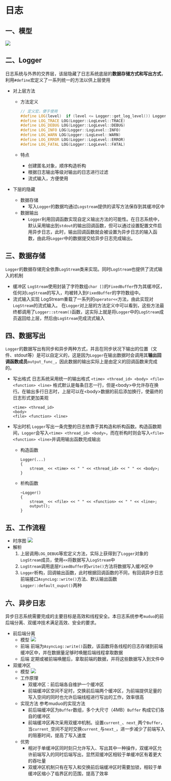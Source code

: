 # 日志

## 一、模型

![](http://43.138.43.178:8000/image/log_system_model.png)



## 二、Logger

日志系统与外界的交界层，该层隐藏了日志系统底层的**数据存储方式和写出方式**，利用`#define`宏定义了一系列统一的方法以供上层使用

- 对上层方法

  - 方法定义

      ```c++
      // 定义宏，便于使用
      #define LOG(level)  if (level <= Logger::get_log_level()) Logger(level, __FILE__, __func__, __LINE__).stream()
      #define LOG_TRACE LOG(Logger::LogLevel::TRACE)
      #define LOG_DEBUG LOG(Logger::LogLevel::DEBUG)
      #define LOG_INFO LOG(Logger::LogLevel::INFO)
      #define LOG_WARN LOG(Logger::LogLevel::WARN)
      #define LOG_ERROR LOG(Logger::LogLevel::ERROR)
      #define LOG_FATAL LOG(Logger::LogLevel::FATAL)
      ```
      
  - 特点

      - 创建匿名对象，顺序构造析构
      - 根据日志输出等级对输出的日志进行过滤
      - 流式输入，方便使用

- 下层的隐藏

  - 数据存储
    - 写入`Logger`的数据均通过`Logstream`提供的读写方法保存到其缓冲区中
  - 数据输出
    - `Logger`利用回调函数实现自定义输出方法的可能性。在日志系统中，默认采用输出到`stdout`的输出回调函数，但可以通过设置配置文件启用异步日志，此时，输出回调函数就会被设置为异步日志的输入函数，由此将`Logger`中的数据提交给异步日志完成输出。



## 三、数据存储

`Logger`的数据存储完全依靠`LogStream`类来实现。同时`LogStream`也提供了流式输入的机制

- 缓冲区
  `LogStream`使用封装了字符数组`char []`的`FixedBuffer`作为其缓冲区，任何对`LogStream`的写入，均被转入到`FixedBuffer`的字符数组中。
- 流式输入实现
  LogStream重载了一系列的`operator<<`方法，由此实现对`LogStream`的流式输入。
  在`Logger`对上层的方法定义中可以看到，这些方法最终都调用了`Logger::stream()`函数，这实际上就是将`Logger`中的`LogStream`成员返回给上层，然后由`LogStream`完成流式输入



## 四、数据写出

`Logger`的数据写出有同步和异步两种方式，并且在同步状况下输出的位置（文件、stdout等）是可以自定义的，这是因为`Logger`在输出数据时会调用其**输出回调函数成员**`output_func_`，因此数据的输出实际上是由定义的回调函数来完成的。

- 写出格式
  日志系统采用统一的输出格式
  `<time> <thread_id> <body> <file> <function> <line>`
  格式默认是每条日志一行，但是\<body>中允许存在换行。在输出多行日志时，上层可以在\<body>数据的前后添加换行，使最终的日志形式更加美观

  ```
  <time> <thread_id>
  <body>
  <file> <function> <line>
  ```

- 写出时机
  `Logger`写出一条完整的日志依靠于其构造和析构函数。构造函数期间，`Logger`会写入`<time> <thread_id> <body>`，而在析构时则会写入`<file> <function> <line>`并调用输出函数完成输出

  - 构造函数

    ```
    Logger(...)
    {
    	stream_ << <time> << " " << <thread_id> << " " << <body>;
    }
    ```

  - 析构函数

    ```
    ~Logger()
    {
    	stream_ << <file> << " " << <function> << " " << <line>;
    	output();
    }
    ```



## 五、工作流程

- 时序图
  ![](http://43.138.43.178:8000/image/log-工作流程.png)
- 解析
  1. 上层调用`LOG_DEBUG`等宏定义方法，实际上获得到了`Logger`对象的`LogStream`成员，使用`<<`将数据写入`LogStream`中
  2. `LogStream`调用底层`FixedBuffer`的`write()`方法将数据写入缓冲区中
  3. `Logger`析构，回调输出函数，此时根据回调函数的不同，有回调异步日志前端接口`AsyncLog::write()`方法、默认输出函数`Logger::default_ouput()`两种



## 六、异步日志

异步日志系统需要完成的主要目标是高效和线程安全。本日志系统参考`muduo`的前后端分离、双缓冲技术满足高效、安全的要求。

- 前后端分离
  - 模型
    ![](http://43.138.43.178:8000/image/front_back_model.png)
  - 前端
    前端为`AsyncLog::write()`函数，该函数将各线程的日志存储到前端缓冲区中，并在数据量足够时唤醒后端线程拿取数据
  - 后端
    定期或被前端唤醒后，拿取前端的数据，并将这些数据写入到文件中
- 双缓冲区
  - 模型
    ![](http://43.138.43.178:8000/image/double_buffer_model.png)
  - 工作原理
    - 双缓冲区：前后端各自维护一个缓冲区
    - 前端缓冲区空间不足时，交换前后端两个缓冲区，为前端提供足量的写入空间的同时也允许后端线程进行写出的工作，效率很高
  - 实现方法
    参考muduo的实现方法
    - 前后端缓冲区为`Buffer`数组，多个大尺寸（4MB）`Buffer` 构成它们各自的缓冲区
    - 前端缓冲区再次采用双缓冲机制。设置`current_`、`next_`两个`Buffer`，当`current_`空间不足时交换`current_`与`next_`，进一步减少了前端写入的阻塞时间，提高了写入速度
  - 优势
    - 相对于单缓冲区同时刻只允许写入、写出其中一种操作，双缓冲区允许前端写入的同时后端写出，显然双缓冲区相较于单缓冲区有着更大的吞吐量
    - 双缓冲区机制只有在写入和交换前后端缓冲区时需要加锁，相较于单缓冲区缩小了临界区的范围，提高了效率